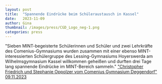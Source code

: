 ```yaml
---
layout: post
title:  "Spannende Eindrücke beim Schüleraustausch in Kassel"
date:   2023-11-09
author: Gina
thumbnail: /images/press/CGD_Logo_neg-1.png
categories: press
---
```

"Sieben MINT-begeisterte Schülerinnen und Schüler und zwei Lehrkräfte des Comenius-Gymnasiums wurden zusammen mit einer ebenso MINT-interessierten Schülergruppe des Lessing-Gymnasiums Hoyerswerda am Wilhelmsgymnasium Kassel willkommen geheißen und durften drei Tage lang spannende Eindrücke im MINT-Bereich sammeln."
<a href="https://comenius-deg.de/spannende-eindruecke-beim-schueleraustausch-in-kassel/">"Christopher Friedrich und Stephanie Oppolzer vom Comenius Gymnasium Deggendorf" 09.11.2023</a>
